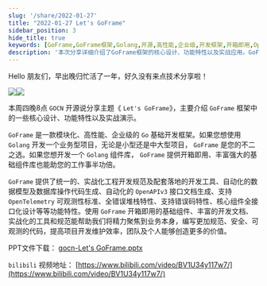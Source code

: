 ```yaml
---
slug: '/share/2022-01-27'
title: "2022-01-27 Let's GoFrame"
sidebar_position: 3
hide_title: true
keywords: [GoFrame,GoFrame框架,Golang,开源,高性能,企业级,开发框架,开箱即用,OpenTelemetry,错误堆栈]
description: '本次分享详细介绍了GoFrame框架的核心设计、功能特性以及实战应用。GoFrame是一款模块化、高性能的企业级Go基础开发框架，适用于各种规模的业务型项目。通过丰富的基础组件、开发工具和实战化规范，开发者可以集中精力于业务逻辑，提高开发和维护效率，创造更大价值。'
---
```


Hello 朋友们，早出晚归忙活了一年，好久没有来点技术分享啦！

![](/markdown/4690d7d19d1de647c100d48a4389dedf.png)![](/markdown/806eac487471281a18dc07dd07d9f000.png)

本周四晚8点 `GOCN` 开源说分享主题《 `Let's GoFrame`》，主要介绍 `GoFrame` 框架中的一些核心设计、功能特性以及实战演示。

`GoFrame` 是一款模块化、高性能、企业级的 `Go` 基础开发框架。如果您想使用 `Golang` 开发一个业务型项目，无论是小型还是中大型项目， `GoFrame` 是您的不二之选。如果您想开发一个 `Golang` 组件库， `GoFrame` 提供开箱即用、丰富强大的基础组件库也能助您的工作事半功倍。

`GoFrame` 提供了统一的、实战化工程开发规范及配套落地的开发工具、自动化的数据模型及数据库操作代码生成、自动化的 `OpenAPIv3` 接口文档生成、支持 `OpenTelemetry` 可观测性标准、全错误堆栈特性、支持错误码特性、核心组件全接口化设计等等功能特性。使用 `GoFrame` 开箱即用的基础组件、丰富的开发文档、实战化的工具和规范能帮助我们将精力聚焦到业务本身，编写更加规范、安全、可观测的代码，提高项目开发维护效率，团队及个人能够创造更多的价值。

PPT文件下载： [gocn-Let's GoFrame.pptx](https://wiki.goframe.org/download/attachments/35359084/gocn-Let%27s%20GoFrame.pptx?version=1&modificationDate=1643289965129&api=v2)

`bilibili` 视频地址： [https://www.bilibili.com/video/BV1U34y117w7/](https://www.bilibili.com/video/BV1U34y117w7/)